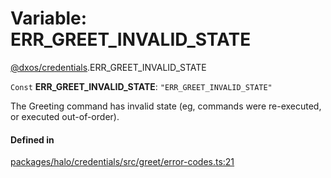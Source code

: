 # Variable: ERR\_GREET\_INVALID\_STATE

[@dxos/credentials](../modules/dxos_credentials.md).ERR_GREET_INVALID_STATE

 `Const` **ERR\_GREET\_INVALID\_STATE**: ``"ERR_GREET_INVALID_STATE"``

The Greeting command has invalid state (eg, commands were re-executed, or executed out-of-order).

#### Defined in

[packages/halo/credentials/src/greet/error-codes.ts:21](https://github.com/dxos/dxos/blob/db8188dae/packages/halo/credentials/src/greet/error-codes.ts#L21)
